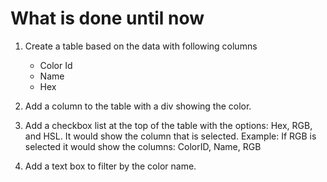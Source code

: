 # What is done until now

1. Create a table based on the data with following columns

   - Color Id
   - Name
   - Hex

2. Add a column to the table with a div showing the color.

3. Add a checkbox list at the top of the table with the options: Hex, RGB, and HSL. It would show the column that is selected.
   Example: If RGB is selected it would show the columns: ColorID, Name, RGB

4. Add a text box to filter by the color name.

